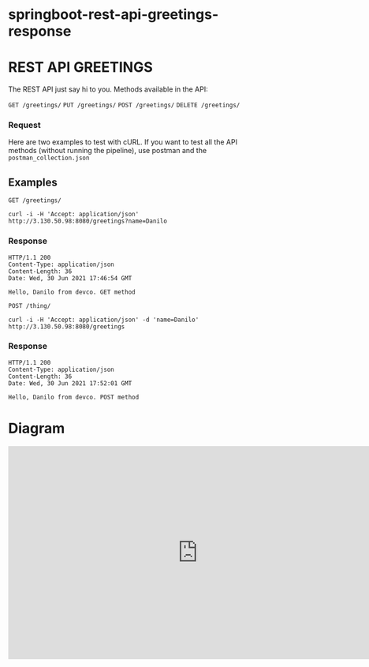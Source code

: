 # springboot-rest-api-greetings-response


# REST API GREETINGS

The REST API just say hi to you. Methods available in the API:

`GET /greetings/`
`PUT /greetings/`
`POST /greetings/`
`DELETE /greetings/`

### Request

Here are two examples to test with cURL. If you want to test all the API methods (without running the pipeline), use postman and the `postman_collection.json`
## Examples

`GET /greetings/`

    curl -i -H 'Accept: application/json' http://3.130.50.98:8080/greetings?name=Danilo

### Response

    HTTP/1.1 200
    Content-Type: application/json
    Content-Length: 36
    Date: Wed, 30 Jun 2021 17:46:54 GMT

    Hello, Danilo from devco. GET method


`POST /thing/`

    curl -i -H 'Accept: application/json' -d 'name=Danilo' http://3.130.50.98:8080/greetings

### Response

    HTTP/1.1 200
    Content-Type: application/json
    Content-Length: 36
    Date: Wed, 30 Jun 2021 17:52:01 GMT

    Hello, Danilo from devco. POST method
    
# Diagram

<iframe width="768" height="432" src="https://miro.com/app/live-embed/o9J_l84gFQM=/?moveToViewport=318,1584,1289,1687" frameBorder="0" scrolling="no" allowFullScreen></iframe>

